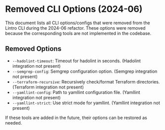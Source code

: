 # Removed CLI Options (2024-06)

This document lists all CLI options/configs that were removed from the Lintro CLI during the 2024-06 refactor. These options were removed because the corresponding tools are not implemented in the codebase.

## Removed Options

- `--hadolint-timeout`: Timeout for hadolint in seconds. (Hadolint integration not present)
- `--semgrep-config`: Semgrep configuration option. (Semgrep integration not present)
- `--terraform-recursive`: Recursively check/format Terraform directories. (Terraform integration not present)
- `--yamllint-config`: Path to yamllint configuration file. (Yamllint integration not present)
- `--yamllint-strict`: Use strict mode for yamllint. (Yamllint integration not present)

If these tools are added in the future, their options can be restored as needed.
